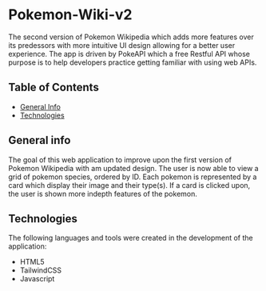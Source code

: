 # Pokemon-Wiki-v2
The second version of Pokemon Wikipedia which adds more features over its predessors with
more intuitive UI design allowing for a better user experience. The app is driven by PokeAPI
which a free Restful API whose purpose is to help developers practice getting familiar with 
using web APIs.

## Table of Contents
* [General Info](#general-info)
* [Technologies](#technologies)
## General info
The goal of this web application to improve upon the first version of Pokemon Wikipedia with
am updated design. The user is now able to view a grid of pokemon species, ordered by ID. Each
pokemon is represented by a card which display their image and their type(s). If a card is
clicked upon, the user is shown more indepth features of the pokemon.
## Technologies
The following languages and tools were created in the development of the application:
- HTML5
- TailwindCSS
- Javascript

